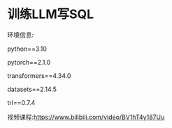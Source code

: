# 训练LLM写SQL
环境信息:

python==3.10

pytorch==2.1.0

transformers==4.34.0

datasets==2.14.5

trl==0.7.4

视频课程:https://www.bilibili.com/video/BV1hT4y187Uu
